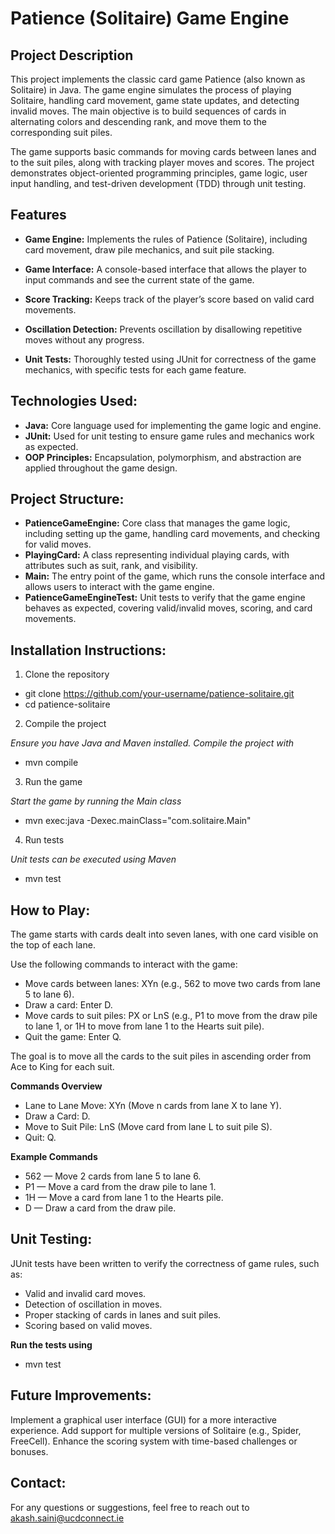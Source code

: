# Patience (Solitaire) Game Engine
## Project Description
This project implements the classic card game Patience (also known as Solitaire) in Java. The game engine simulates the process of playing Solitaire, handling card movement, game state updates, and detecting invalid moves. The main objective is to build sequences of cards in alternating colors and descending rank, and move them to the corresponding suit piles.

The game supports basic commands for moving cards between lanes and to the suit piles, along with tracking player moves and scores. The project demonstrates object-oriented programming principles, game logic, user input handling, and test-driven development (TDD) through unit testing.

## Features
* **Game Engine:** Implements the rules of Patience (Solitaire), including card movement, draw pile mechanics, and suit pile stacking.

* **Game Interface:** A console-based interface that allows the player to input commands and see the current state of the game.

* **Score Tracking:** Keeps track of the player’s score based on valid card movements.
* **Oscillation Detection:** Prevents oscillation by disallowing repetitive moves without any progress.
* **Unit Tests:** Thoroughly tested using JUnit for correctness of the game mechanics, with specific tests for each game feature.

## Technologies Used:
* **Java:** Core language used for implementing the game logic and engine.
* **JUnit:** Used for unit testing to ensure game rules and mechanics work as expected.
* **OOP Principles:** Encapsulation, polymorphism, and abstraction are applied throughout the game design.

## Project Structure:
* **PatienceGameEngine:** Core class that manages the game logic, including setting up the game, handling card movements, and checking for valid moves.
* **PlayingCard:** A class representing individual playing cards, with attributes such as suit, rank, and visibility.
* **Main:** The entry point of the game, which runs the console interface and allows users to interact with the game engine.
* **PatienceGameEngineTest:** Unit tests to verify that the game engine behaves as expected, covering valid/invalid moves, scoring, and card movements.

## Installation Instructions:

1. Clone the repository

* git clone https://github.com/your-username/patience-solitaire.git
* cd patience-solitaire

2. Compile the project

_Ensure you have Java and Maven installed. Compile the project with_

* mvn compile
3. Run the game

_Start the game by running the Main class_

* mvn exec:java -Dexec.mainClass="com.solitaire.Main"

4. Run tests

_Unit tests can be executed using Maven_

* mvn test

## How to Play:

The game starts with cards dealt into seven lanes, with one card visible on the top of each lane.

Use the following commands to interact with the game:

* Move cards between lanes: XYn (e.g., 562 to move two cards from lane 5 to lane 6).
* Draw a card: Enter D.
* Move cards to suit piles: PX or LnS (e.g., P1 to move from the draw pile to lane 1, or 1H to move from lane 1 to the Hearts suit pile).
* Quit the game: Enter Q.

The goal is to move all the cards to the suit piles in ascending order from Ace to King for each suit.

**Commands Overview**
* Lane to Lane Move: XYn (Move n cards from lane X to lane Y).
* Draw a Card: D.
* Move to Suit Pile: LnS (Move card from lane L to suit pile S).
* Quit: Q.

**Example Commands**

* 562 — Move 2 cards from lane 5 to lane 6.
* P1 — Move a card from the draw pile to lane 1.
* 1H — Move a card from lane 1 to the Hearts pile.
* D — Draw a card from the draw pile.

## Unit Testing:
JUnit tests have been written to verify the correctness of game rules, such as:

* Valid and invalid card moves.
* Detection of oscillation in moves.
* Proper stacking of cards in lanes and suit piles.
* Scoring based on valid moves.

**Run the tests using**

* mvn test

## Future Improvements:
Implement a graphical user interface (GUI) for a more interactive experience.
Add support for multiple versions of Solitaire (e.g., Spider, FreeCell).
Enhance the scoring system with time-based challenges or bonuses.

## Contact:
For any questions or suggestions, feel free to reach out to akash.saini@ucdconnect.ie